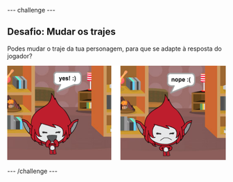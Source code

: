 \--- challenge \---

## Desafio: Mudar os trajes

Podes mudar o traje da tua personagem, para que se adapte à resposta do jogador?

![captura de ecrã](images/brain-costume.png)

\--- /challenge \---